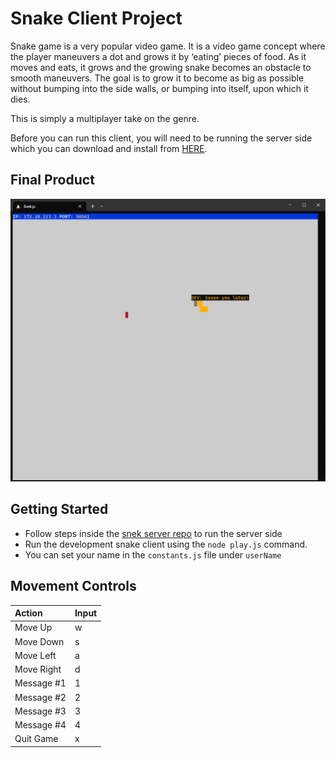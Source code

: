 # Snake Client Project

Snake game is a very popular video game. It is a video game concept where the player maneuvers a dot and grows it by ‘eating’ pieces of food. As it moves and eats, it grows and the growing snake becomes an obstacle to smooth maneuvers. The goal is to grow it to become as big as possible without bumping into the side walls, or bumping into itself, upon which it dies.

This is simply a multiplayer take on the genre.

Before you can run this client, you will need to be running the server side which you can download and install from [HERE](https://github.com/lighthouse-labs/snek-multiplayer).

## Final Product

!["A screenshot of the snake going for the food, saying "Sssee you later!"](./images/SnakeGame.png)


## Getting Started

- Follow steps inside the [snek server repo](https://github.com/lighthouse-labs/snek-multiplayer) to run the server side
- Run the development snake client using the `node play.js` command.
- You can set your name in the `constants.js` file under `userName`

## Movement Controls

| Action    | Input  |
| :--- | :--- |
| Move Up    | w  |
| Move Down | s   |
| Move Left | a   |
| Move Right | d  |
| Message #1 | 1  |
| Message #2 | 2  |
| Message #3 | 3  |
| Message #4 | 4  |
| Quit Game | x  |